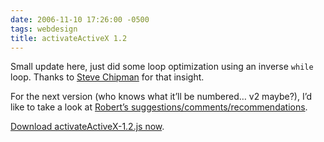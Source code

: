 ```yaml
---
date: 2006-11-10 17:26:00 -0500
tags: webdesign
title: activateActiveX 1.2
---
```


Small update here, just did some loop optimization using an inverse `while` loop. Thanks to [Steve Chipman](http://www.slayeroffice.com/) for that insight.

For the next version (who knows what it’ll be numbered… v2 maybe?), I’d like to take a look at [Robert’s suggestions/comments/recommendations](http://sixtwothree.org/blog/archives/2006/05/20/activateactivex-11/#comment-734).

[Download activateActiveX-1.2.js now](/files/activateActiveX-1.2.js).